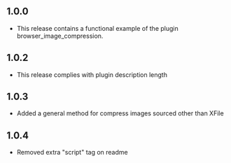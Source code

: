 ## 1.0.0

* This release contains a functional example of the plugin browser_image_compression.

## 1.0.2
* This release complies with plugin description length


## 1.0.3
* Added a general method for compress images sourced other than XFile

## 1.0.4
* Removed extra "script" tag on readme
